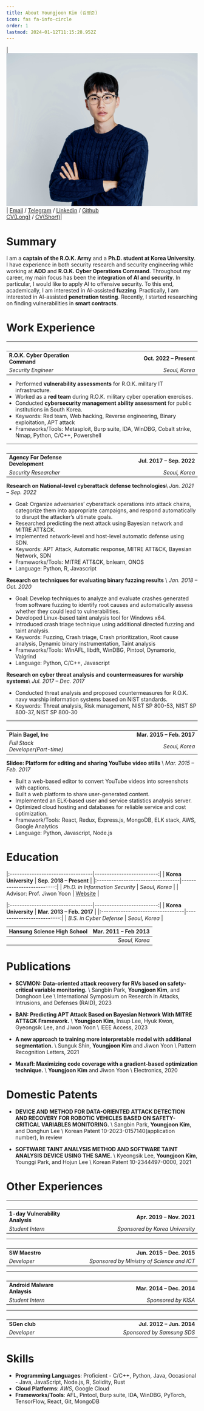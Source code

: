 ```yaml
---
title: About Youngjoon Kim (김영준)
icon: fas fa-info-circle
order: 1
lastmod: 2024-01-12T11:15:28.952Z
---
```


<!-- |<img width=200/>|<img width=500/> |
|:-----------------------------------:|:------------------------:|
|Contact | CV |
| [Email](mailto:acorn421@gmail.com) / [Telegram](https://t.me/acorn421) / [Linkedin](https://linkedin.com/in/acorn421/) / [Github](https://github.com/acorn421) | [CV(Long)](/assets/pdf/cv_kim_long.pdf) / [CV(Short)](/assets/pdf/cv_kim_short.pdf)| -->

| <img src="/assets/img/profile.jpg"> 
| [Email](mailto:acorn421@gmail.com) / [Telegram](https://t.me/acorn421) / [Linkedin](https://linkedin.com/in/acorn421/) / [Github](https://github.com/acorn421) <br> [CV(Long)](/assets/pdf/cv_kim_long.pdf) / [CV(Short)](/assets/pdf/cv_kim_short.pdf)|

# Summary
I am a **captain of the R.O.K. Army** and a **Ph.D. student at Korea
University**. I have experience in both security research and security
engineering while working at **ADD** and **R.O.K. Cyber Operations
Command**. Throughout my career, my main focus has been the
**integration of AI and security**. In particular, I would like to apply
AI to offensive security. To this end, academically, I am interested in
AI-assisted **fuzzing**. Practically, I am interested in AI-assisted
**penetration testing**. Recently, I started researching on finding
vulnerabilities in **smart contracts**.

# Work Experience

|<img width=200/>|<img width=500/>
|:-----------------------------------|------------------------:|
| **R.O.K. Cyber Operation Command** | **Oct. 2022 – Present** |
| *Security Engineer*                |          *Seoul, Korea* |

-    Performed **vulnerability assessments** for R.O.K. military IT
    infrastructure.
-    Worked as a **red team** during R.O.K. military cyber operation
    exercises.
-    Conducted **cybersecurity management ability assessment** for
    public institutions in South Korea.
-    Keywords: Red team, Web hacking, Reverse engineering, Binary
    exploitation, APT attack
-    Frameworks/Tools: Metasploit, Burp suite, IDA, WinDBG, Cobalt
    strike, Nmap, Python, C/C++, Powershell

|<img width=200/>|<img width=500/>|
|:-----------------------------------|--------------------------:|
| **Agency For Defense Development** | **Jul. 2017 – Sep. 2022** |
| *Security Researcher*              |            *Seoul, Korea* |

**Research on National-level cyberattack defense technologies**\\
*Jan. 2021 – Sep. 2022*

-    Goal: Organize adversaries’ cyberattack operations into attack
    chains, categorize them into appropriate campaigns, and respond
    automatically to disrupt the attacker’s ultimate goals.
-    Researched predicting the next attack using Bayesian network
    and MITRE ATT&CK.
-    Implemented network-level and host-level automatic defense
    using SDN.
-    Keywords: APT Attack, Automatic response, MITRE ATT&CK,
    Bayesian Network, SDN
-    Frameworks/Tools: MITRE ATT&CK, bnlearn, ONOS
-    Language: Python, R, Javascript

**Research on techniques for evaluating binary fuzzing results** \\
*Jan. 2018 – Oct. 2020*

-    Goal: Develop techniques to analyze and evaluate crashes
    generated from software fuzzing to identify root causes and
    automatically assess whether they could lead to vulnerabilities.
-    Developed Linux-based taint analysis tool for Windows x64.
-    Introduced crash triage technique using additional directed
    fuzzing and taint analysis.
-    Keywords: Fuzzing, Crash triage, Crash prioritization, Root
    cause analysis, Dynamic binary instrumentation, Taint analysis
-    Frameworks/Tools: WinAFL, libdft, WinDBG, Pintool, Dynamorio,
    Valgrind
-    Language: Python, C/C++, Javascript

**Research on cyber threat analysis and countermeasures for warship systems**\\
*Jul. 2017 – Dec. 2017*

-    Conducted threat analysis and proposed countermeasures for
    R.O.K. navy warship information systems based on NIST standards.
-    Keywords: Threat analysis, Risk management, NIST SP 800-53,
    NIST SP 800-37, NIST SP 800-30

|<img width=200/>|<img width=500/>|
|:----------------------------------|--------------------------:|
| **Plain Bagel, Inc**              | **Mar. 2015 – Feb. 2017** |
| *Full Stack Developer(Part-time)* |            *Seoul, Korea* |

**Slidee: Platform for editing and sharing YouTube video stills** \\
*Mar. 2015 – Feb. 2017*

-    Built a web-based editor to convert YouTube videos into
    screenshots with captions.
-    Built a web platform to share user-generated content.
-    Implemented an ELK-based user and service statistics analysis
    server.
-    Optimized cloud hosting and databases for reliable service and
    cost optimization.
-    Framework/Tools: React, Redux, Express.js, MongoDB, ELK stack,
    AWS, Google Analytics
-    Language: Python, Javascript, Node.js

# Education

|:----------------------------------|--------------------------:|
| **Korea University**            | **Sep. 2018 – Present** |
|:----------------------------------|--------------------------:|
| *Ph.D. in Information Security* |          *Seoul, Korea* |
| Advisor: Prof. Jiwon Yoon       | [Website](https://signal.korea.ac.kr) |

|:----------------------------------|--------------------------:|
| **Korea University**    | **Mar. 2013 – Feb. 2017** |
|:----------------------------------|--------------------------:|
| *B.S. in Cyber Defense* |            *Seoul, Korea* |


| **Hansung Science High School** | **Mar. 2011 – Feb 2013** |
|:----------------------------------|--------------------------:|
|                                 |           *Seoul, Korea* |

# Publications

-    **SCVMON: Data-oriented attack recovery for RVs based on
    safety-critical variable monitoring.** \\
    Sangbin Park, **Youngjoon Kim**, and Donghoon Lee \\
    International Symposium on Research in Attacks, Intrusions, and
    Defenses (RAID), 2023

-    **BAN: Predicting APT Attack Based on Bayesian Network With MITRE
    ATT&CK Framework.** \\
    **Youngjoon Kim**, Insup Lee, Hyuk Kwon, Gyeongsik Lee, and Jiwon
    Yoon \\
    IEEE Access, 2023

-    **A new approach to training more interpretable model with
    additional segmentation.** \\
    Sunguk Shin, **Youngjoon Kim** and Jiwon Yoon \\
    Pattern Recognition Letters, 2021

-    **Maxafl: Maximizing code coverage with a gradient-based
    optimization technique.** \\
    **Youngjoon Kim** and Jiwon Yoon \\
    Electronics, 2020

# Domestic Patents

-    **DEVICE AND METHOD FOR DATA-ORIENTED ATTACK DETECTION AND RECOVERY
    FOR ROBOTIC VEHICLES BASED ON SAFETY-CRITICAL VARIABLES
    MONITORING.** \\
    Sangbin Park, **Youngjoon Kim**, and Donghun Lee \\
    Korean Patent 10-2023-0157140(application number), In review

-    **SOFTWARE TAINT ANALYSIS METHOD AND SOFTWARE TAINT ANALYSIS DEVICE
    USING THE SAME.** \\
    Kyeongsik Lee, **Youngjoon Kim**, Younggi Park, and Hojun Lee \\
    Korean Patent 10-2344497-0000, 2021

# Other Experiences

|<img width=200/>|<img width=500/>|
|:---------------------------------|--------------------------------:|
| **1-day Vulnerability Analysis** |       **Apr. 2019 – Nov. 2021** |
| *Student Intern*                 | *Sponsored by Korea University* |

<!-- -    Wrote a 1-day vulnerability analysis report and implemented proof-of-concept code as a Metasploit module.
-    Framework: Metasploit, Django
-    Language: Ruby, Python -->

|<img width=200/>|<img width=500/>|
|:---------------|-------------------------------------------:|
| **SW Maestro** |                  **Jun. 2015 – Dec. 2015** |
| *Developer*    | *Sponsored by Ministry of Science and ICT* |

<!-- **Matnam** \\
*Sep. 2015 – Dec. 2015*

-    Advertisement application for local restaurants through Instagram.
-    Framework: Android SDK, Google Cloud, Google App Engine
-    Language: Java

**Random Routing Mutation** \\
*Jun. 2015 – Aug. 2015*

-    Network security systems using SDN technology.
-    Framework: ONOS, Mininet
-    Language: Java -->

|<img width=200/>|<img width=500/>|
|:-----------------------------|--------------------------:|
| **Android Malware Anlaysis** | **Mar. 2014 – Dec. 2014** |
| *Student Intern*             |       *Sponsored by KISA* |

<!-- -    Decompiled a real malicious Android app and analyzed its malicious behavior.
-    Framework: JEB Decompiler
-    Language: Java -->

|<img width=200/>|<img width=500/>|
|:--------------|---------------------------:|
| **SGen club** |  **Jul. 2012 – Jun. 2014** |
| *Developer*   | *Sponsored by Samsung SDS* |

<!-- **ENTOP: Entertainment Top 10** \\
*Jan. 2014 – Jun. 2014*

-    Website that recommends the BEST 10 based on user interests.
-    Framework: Django, jQuery, MySQL
-    Language: Python, Javascript

**MIV** \\
*Jul. 2013 – Dec. 2013*

-    Application that automatically recognizes the video’s music and
    provides music information.
-    Framework: Android SDK, MySQL
-    Language: Java

**LOVIE: MOVIE+LOVE** \\
*Jan. 2013 – Jun. 2013*

-    Movie recommendation and review application for couples.
-    Framework: Android SDK, MySQL
-    Language: Java

**MonsterAlarm** \\
*Jul. 2012 – Dec. 2012*

-    Alarm application with game mechanics and nurturing concepts.
-    Framework: Android SDK, sqlite
-    Language: Java -->

# Skills

- **Programming Languages**: Proficient - C/C++, Python, Java, Occasional - Java, JavaScript, Node.js, R, Solidity, Rust
- **Cloud Platforms**: *AWS*, Google Cloud
- **Frameworks/Tools**: AFL, Pintool, Burp suite, IDA, WinDBG, PyTorch, TensorFlow, React, Git, MongoDB
